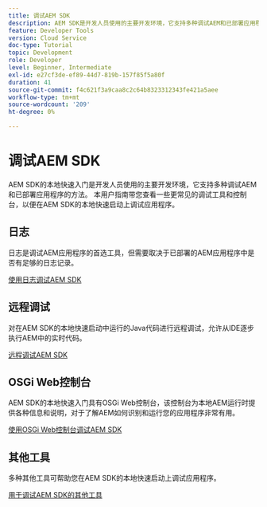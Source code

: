 ```yaml
---
title: 调试AEM SDK
description: AEM SDK是开发人员使用的主要开发环境，它支持多种调试AEM和已部署应用程序的方法。
feature: Developer Tools
version: Cloud Service
doc-type: Tutorial
topic: Development
role: Developer
level: Beginner, Intermediate
exl-id: e27cf3de-ef89-44d7-819b-157f85f5a80f
duration: 41
source-git-commit: f4c621f3a9caa8c2c64b8323312343fe421a5aee
workflow-type: tm+mt
source-wordcount: '209'
ht-degree: 0%

---
```


# 调试AEM SDK

AEM SDK的本地快速入门是开发人员使用的主要开发环境，它支持多种调试AEM和已部署应用程序的方法。 本用户指南带您查看一些更常见的调试工具和控制台，以便在AEM SDK的本地快速启动上调试应用程序。

## 日志

日志是调试AEM应用程序的首选工具，但需要取决于已部署的AEM应用程序中是否有足够的日志记录。

[使用日志调试AEM SDK](./logs.md)

## 远程调试

对在AEM SDK的本地快速启动中运行的Java代码进行远程调试，允许从IDE逐步执行AEM中的实时代码。

[远程调试AEM SDK](./remote-debugging.md)

## OSGi Web控制台

AEM SDK的本地快速入门具有OSGi Web控制台，该控制台为本地AEM运行时提供各种信息和说明，对于了解AEM如何识别和运行您的应用程序非常有用。

[使用OSGi Web控制台调试AEM SDK](./osgi-web-consoles.md)

## 其他工具

多种其他工具可帮助您在AEM SDK的本地快速启动上调试应用程序。

[用于调试AEM SDK的其他工具](./other-tools.md)

